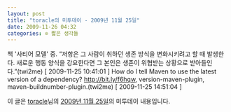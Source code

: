 ```yaml
---
layout: post
title: "toracle의 미투데이 - 2009년 11월 25일"
date: 2009-11-26 04:32
categories: ⊙ 짧은 생각들
---
```


책 '사티어 모델' 중. “저항은 그 사람이 취하던 생존 방식을 변화시키려고 할 때 발생한다. 새로운 행동 양식을 강요한다면 그 본인은 생존이 위협받는 상황으로 받아들인다.”(twi2me) [ 2009-11-25 10:41:01 ] How do I tell Maven to use the latest version of a dependency? http://bit.ly/f6hqw, version-maven-plugin, maven-buildnumber-plugin.(twi2me) [ 2009-11-25 14:51:04 ]

이 글은 [toracle](http://me2day.net/toracle)님의 [2009년 11월 25일](http://me2day.net/toracle/2009/11/25#10:41:01)의 미투데이 내용입니다.


       
